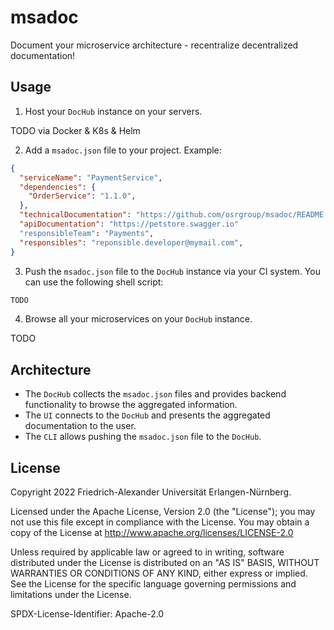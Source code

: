 # msadoc
Document your microservice architecture - recentralize decentralized documentation!

## Usage

1. Host your `DocHub` instance on your servers.

TODO via Docker & K8s & Helm


2. Add a `msadoc.json` file to your project. Example:
```json
{
  "serviceName": "PaymentService",
  "dependencies": {
    "OrderService": "1.1.0",
  },
  "technicalDocumentation": "https://github.com/osrgroup/msadoc/README.md",
  "apiDocumentation": "https://petstore.swagger.io"
  "responsibleTeam": "Payments",
  "responsibles": "reponsible.developer@mymail.com",
}
```


3. Push the `msadoc.json` file to the `DocHub` instance via your CI system. You can use the following shell script:

```bash
TODO
```


4. Browse all your microservices on your `DocHub` instance.

TODO


## Architecture

* The `DocHub` collects the `msadoc.json` files and provides backend functionality to browse the aggregated information.
* The `UI` connects to the `DocHub` and presents the aggregated documentation to the user. 
* The `CLI` allows pushing the `msadoc.json` file to the `DocHub`.


## License

Copyright 2022 Friedrich-Alexander Universität Erlangen-Nürnberg.

Licensed under the Apache License, Version 2.0 (the "License");
you may not use this file except in compliance with the License.
You may obtain a copy of the License at http://www.apache.org/licenses/LICENSE-2.0

Unless required by applicable law or agreed to in writing, software
distributed under the License is distributed on an "AS IS" BASIS,
WITHOUT WARRANTIES OR CONDITIONS OF ANY KIND, either express or implied.
See the License for the specific language governing permissions and
limitations under the License.

SPDX-License-Identifier: Apache-2.0
